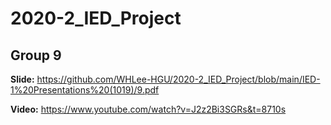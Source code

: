 # 2020-2_IED_Project
## Group 9

__Slide:__ https://github.com/WHLee-HGU/2020-2_IED_Project/blob/main/IED-1%20Presentations%20(1019)/9.pdf

__Video:__ https://www.youtube.com/watch?v=J2z2Bi3SGRs&t=8710s
